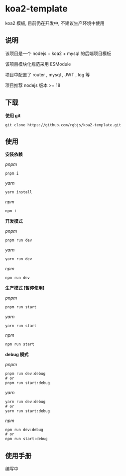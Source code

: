 # koa2-template

koa2 模板, 目前仍在开发中, 不建议生产环境中使用

## 说明

该项目是一个 nodejs + koa2 + mysql 的后端项目模板

该项目模块化规范采用 ESModule

项目中配置了 router , mysql , JWT , log 等

项目推荐 nodejs 版本 >= 18

## 下载

**使用 git**

```git
git clone https://github.com/rgbjs/koa2-template.git
```

## 使用

**安装依赖**

_pnpm_

```cmd
pnpm i
```

_yarn_

```cmd
yarn install
```

_npm_

```cmd
npm i
```

**开发模式**

_pnpm_

```cmd
pnpm run dev
```

_yarn_

```cmd
yarn run dev
```

_npm_

```cmd
npm run dev
```

**生产模式 [暂停使用]**

_pnpm_

```cmd
pnpm run start
```

_yarn_

```cmd
yarn run start
```

_npm_

```cmd
npm run start
```

**debug 模式**

_pnpm_

```cmd
pnpm run dev:debug
# or
pnpm run start:debug
```

_yarn_

```cmd
yarn run dev:debug
# or
yarn run start:debug
```

_npm_

```cmd
npm run dev:debug
# or
npm run start:debug
```

## 使用手册

编写中
